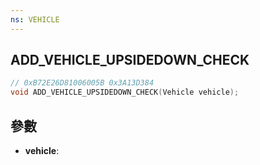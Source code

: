 ```yaml
---
ns: VEHICLE
---
```

## ADD_VEHICLE_UPSIDEDOWN_CHECK

```c
// 0xB72E26D81006005B 0x3A13D384
void ADD_VEHICLE_UPSIDEDOWN_CHECK(Vehicle vehicle);
```


## 參數
* **vehicle**: 

